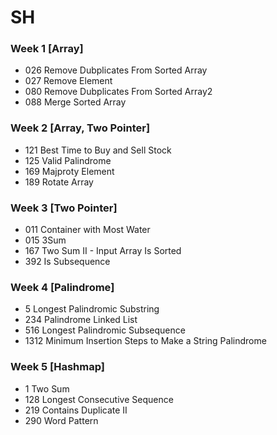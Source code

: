 # **SH**

### Week 1 [Array]

- 026 Remove Dubplicates From Sorted Array
- 027 Remove Element
- 080 Remove Dubplicates From Sorted Array2
- 088 Merge Sorted Array

### Week 2 [Array, Two Pointer]

* 121 Best Time to Buy and Sell Stock
* 125 Valid Palindrome
* 169 Majproty Element
* 189 Rotate Array

### Week 3 [Two Pointer]

- 011 Container with Most Water
- 015 3Sum
- 167 Two Sum II - Input Array Is Sorted
- 392 Is Subsequence

### Week 4 [Palindrome]

- 5 Longest Palindromic Substring
- 234 Palindrome Linked List
- 516 Longest Palindromic Subsequence
- 1312 Minimum Insertion Steps to Make a String Palindrome

### Week 5 [Hashmap]

- 1 Two Sum
- 128 Longest Consecutive Sequence
- 219 Contains Duplicate II
- 290 Word Pattern
